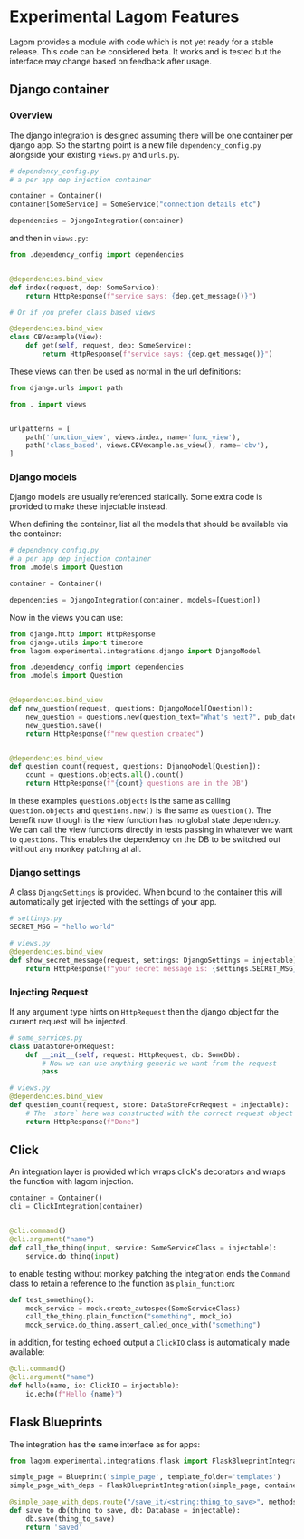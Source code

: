 # Experimental Lagom Features
Lagom provides a module with code which is not yet ready for a stable release.
This code can be considered beta. It works and is tested but the interface
may change based on feedback after usage. 

## Django container
### Overview
The django integration is designed assuming there will be one container per
django app. So the starting point is a new file `dependency_config.py` alongside
your existing `views.py` and `urls.py`.

```python
# dependency_config.py
# a per app dep injection container

container = Container()
container[SomeService] = SomeService("connection details etc")

dependencies = DjangoIntegration(container)
```

and then in `views.py`:

```python
from .dependency_config import dependencies


@dependencies.bind_view
def index(request, dep: SomeService):
    return HttpResponse(f"service says: {dep.get_message()}")

# Or if you prefer class based views

@dependencies.bind_view
class CBVexample(View):
    def get(self, request, dep: SomeService):
        return HttpResponse(f"service says: {dep.get_message()}")
```

These views can then be used as normal in the url definitions:

```python
from django.urls import path

from . import views


urlpatterns = [
    path('function_view', views.index, name='func_view'),
    path('class_based', views.CBVexample.as_view(), name='cbv'),
]
```

### Django models
Django models are usually referenced statically. Some extra code is provided to
make these injectable instead.

When defining the container, list all the models that should be available via the container:

```python
# dependency_config.py
# a per app dep injection container
from .models import Question

container = Container()

dependencies = DjangoIntegration(container, models=[Question])
```

Now in the views you can use:

```python
from django.http import HttpResponse
from django.utils import timezone
from lagom.experimental.integrations.django import DjangoModel

from .dependency_config import dependencies
from .models import Question


@dependencies.bind_view
def new_question(request, questions: DjangoModel[Question]):
    new_question = questions.new(question_text="What's next?", pub_date=timezone.now())
    new_question.save()
    return HttpResponse(f"new question created")


@dependencies.bind_view
def question_count(request, questions: DjangoModel[Question]):
    count = questions.objects.all().count()
    return HttpResponse(f"{count} questions are in the DB")
```

in these examples `questions.objects` is the same as calling `Question.objects`
and `questions.new()` is the same as `Question()`. The benefit now though is the
view function has no global state dependency. We can call the view functions directly 
in tests passing in whatever we want to `questions`. This enables the dependency on 
the DB to be switched out without any monkey patching at all.

### Django settings
A class `DjangoSettings` is provided. When bound to the container
this will automatically get injected with the settings of your app.

```python
# settings.py
SECRET_MSG = "hello world"

# views.py
@dependencies.bind_view
def show_secret_message(request, settings: DjangoSettings = injectable):
    return HttpResponse(f"your secret message is: {settings.SECRET_MSG}")
```

### Injecting Request
If any argument type hints on `HttpRequest` then the django
object for the current request will be injected.

```python
# some_services.py
class DataStoreForRequest:
    def __init__(self, request: HttpRequest, db: SomeDb):
        # Now we can use anything generic we want from the request
        pass

# views.py
@dependencies.bind_view
def question_count(request, store: DataStoreForRequest = injectable):
    # The `store` here was constructed with the correct request object
    return HttpResponse(f"Done")
```

## Click
An integration layer is provided which wraps click's decorators and
wraps the function with lagom injection.

```python
container = Container()
cli = ClickIntegration(container)


@cli.command()
@cli.argument("name")
def call_the_thing(input, service: SomeServiceClass = injectable):
    service.do_thing(input)
```

to enable testing without monkey patching the integration 
ends the `Command` class to retain a reference to the function
as `plain_function`:

```python
def test_something():
    mock_service = mock.create_autospec(SomeServiceClass)
    call_the_thing.plain_function("something", mock_io)
    mock_service.do_thing.assert_called_once_with("something")
```

in addition, for testing echoed output a `ClickIO` class
is automatically made available:

```python
@cli.command()
@cli.argument("name")
def hello(name, io: ClickIO = injectable):
    io.echo(f"Hello {name}")
```

## Flask Blueprints
The integration has the same interface as for apps:

```python
from lagom.experimental.integrations.flask import FlaskBlueprintIntegration

simple_page = Blueprint('simple_page', template_folder='templates')
simple_page_with_deps = FlaskBlueprintIntegration(simple_page, container)

@simple_page_with_deps.route("/save_it/<string:thing_to_save>", methods=['POST'])
def save_to_db(thing_to_save, db: Database = injectable):
    db.save(thing_to_save)
    return 'saved'
```